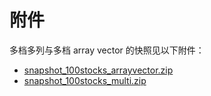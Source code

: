 # 附件

多档多列与多档 array vector 的快照见以下附件：

* [snapshot\_100stocks\_arrayvector.zip](https://www.dolphindb.cn/downloads/docs/Streaming_computing_of_financial_quantifiers.zip)
* [snapshot\_100stocks\_multi.zip](https://www.dolphindb.cn/downloads/docs/Streaming_computing_of_financial_quantifiers.zip)

